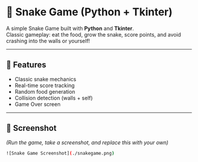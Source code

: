 # 🐍 Snake Game (Python + Tkinter)

A simple Snake Game built with **Python** and **Tkinter**.  
Classic gameplay: eat the food, grow the snake, score points, and avoid crashing into the walls or yourself!

---

## 🚀 Features
- Classic snake mechanics  
- Real-time score tracking  
- Random food generation  
- Collision detection (walls + self)  
- Game Over screen  

---

## 📸 Screenshot
*(Run the game, take a screenshot, and replace this with your own)*  
```bash
![Snake Game Screenshot](./snakegame.png)

